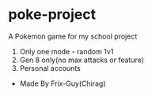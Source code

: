 # poke-project
A Pokemon game for my school project
1) Only one mode - random 1v1
2) Gen 8 only(no max attacks or feature)
3) Personal accounts
- Made By Frix-Guy(Chirag)
